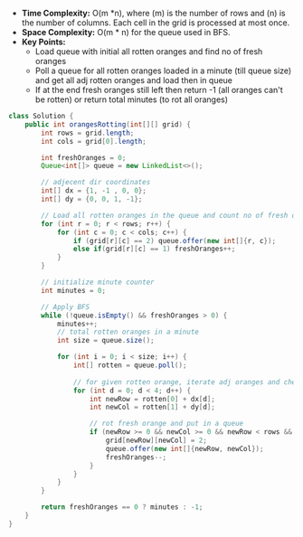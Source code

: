 - **Time Complexity:** O(m *n), where (m) is the number of rows and (n) is the number of columns. Each cell in the grid is processed at most once.
- **Space Complexity:** O(m * n) for the queue used in BFS.
- **Key Points:**
    - Load queue with initial all rotten oranges and find no of fresh oranges
    - Poll a queue for all rotten oranges loaded in a minute (till queue size) and get all adj rotten oranges and load then in queue
    - If at the end fresh oranges still left then return -1 (all oranges can't be rotten) or return total minutes (to rot all oranges)

```java
class Solution {
    public int orangesRotting(int[][] grid) {
        int rows = grid.length;
        int cols = grid[0].length;

        int freshOranges = 0;
        Queue<int[]> queue = new LinkedList<>();

        // adjecent dir coordinates
        int[] dx = {1, -1 , 0, 0};
        int[] dy = {0, 0, 1, -1};

        // Load all rotten oranges in the queue and count no of fresh oranges
        for (int r = 0; r < rows; r++) {
            for (int c = 0; c < cols; c++) {    
                if (grid[r][c] == 2) queue.offer(new int[]{r, c});
                else if(grid[r][c] == 1) freshOranges++;  
            }
        }

        // initialize minute counter 
        int minutes = 0;

        // Apply BFS
        while (!queue.isEmpty() && freshOranges > 0) {
            minutes++;
            // total rotten oranges in a minute
            int size = queue.size();

            for (int i = 0; i < size; i++) {
                int[] rotten = queue.poll();
                
                // for given rotten orange, iterate adj oranges and check if any fresh and load in a queue
                for (int d = 0; d < 4; d++) {
                    int newRow = rotten[0] + dx[d];
                    int newCol = rotten[1] + dy[d];

                    // rot fresh orange and put in a queue
                    if (newRow >= 0 && newCol >= 0 && newRow < rows && newCol < cols && grid[newRow][newCol] == 1) {
                        grid[newRow][newCol] = 2;
                        queue.offer(new int[]{newRow, newCol});
                        freshOranges--;
                    }
                }
            }
        }

        return freshOranges == 0 ? minutes : -1;
    }
}
```